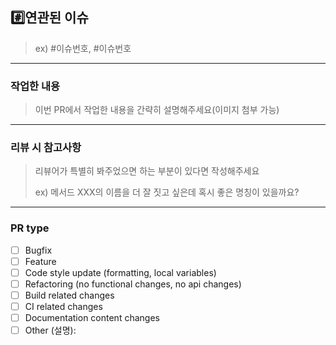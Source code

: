 ## #️⃣연관된 이슈

> ex) #이슈번호, #이슈번호
---
### 작업한 내용

> 이번 PR에서 작업한 내용을 간략히 설명해주세요(이미지 첨부 가능)
---

### 리뷰 시 참고사항
> 리뷰어가 특별히 봐주었으면 하는 부분이 있다면 작성해주세요
> 
> ex) 메서드 XXX의 이름을 더 잘 짓고 싶은데 혹시 좋은 명칭이 있을까요?
---

### PR type

-   [ ] Bugfix
-   [ ] Feature
-   [ ] Code style update (formatting, local variables)
-   [ ] Refactoring (no functional changes, no api changes)
-   [ ] Build related changes
-   [ ] CI related changes
-   [ ] Documentation content changes
-   [ ] Other (설명):
